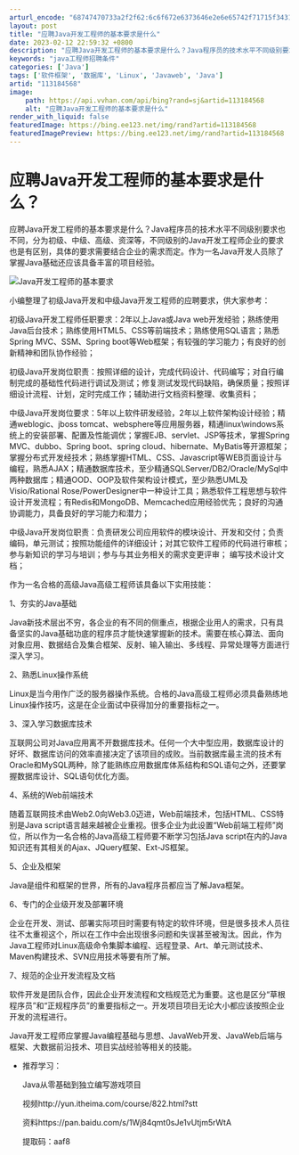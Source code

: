```yaml
---
arturl_encode: "68747470733a2f2f62:6c6f672e6373646e2e6e65742f71715f34313239333635352f:61727469636c652f64657461696c732f313133313834353638"
layout: post
title: "应聘Java开发工程师的基本要求是什么"
date: 2023-02-12 22:59:32 +0800
description: "应聘Java开发工程师的基本要求是什么？Java程序员的技术水平不同级别要求也不同，分为初级、中级、"
keywords: "java工程师招聘条件"
categories: ['Java']
tags: ['软件框架', '数据库', 'Linux', 'Javaweb', 'Java']
artid: "113184568"
image:
    path: https://api.vvhan.com/api/bing?rand=sj&artid=113184568
    alt: "应聘Java开发工程师的基本要求是什么"
render_with_liquid: false
featuredImage: https://bing.ee123.net/img/rand?artid=113184568
featuredImagePreview: https://bing.ee123.net/img/rand?artid=113184568
---
```


# 应聘Java开发工程师的基本要求是什么？

应聘Java开发工程师的基本要求是什么？Java程序员的技术水平不同级别要求也不同，分为初级、中级、高级、资深等，不同级别的Java开发工程师企业的要求也是有区别，具体的要求需要结合企业的需求而定。作为一名Java开发人员除了掌握Java基础还应该具备丰富的项目经验。

![Java开发工程师的基本要求](https://i-blog.csdnimg.cn/blog_migrate/f84ad0faeb52f2326abd83191c280342.jpeg)

小编整理了初级Java开发和中级Java开发工程师的应聘要求，供大家参考：

初级Java开发工程师任职要求：2年以上Java或Java web开发经验；熟练使用Java后台技术；熟练使用HTML5、CSS等前端技术；熟练使用SQL语言；熟悉Spring MVC、SSM、Spring boot等Web框架；有较强的学习能力；有良好的创新精神和团队协作经验；

初级Java开发岗位职责：按照详细的设计，完成代码设计、代码编写；对自行编制完成的基础性代码进行调试及测试；修复测试发现代码缺陷，确保质量；按照详细设计流程、计划，定时完成工作；辅助进行文档资料整理、收集资料；

中级Java开发岗位要求：5年以上软件研发经验，2年以上软件架构设计经验；精通weblogic、jboss tomcat、websphere等应用服务器，精通linux\windows系统上的安装部署、配置及性能调优；掌握EJB、servlet、JSP等技术，掌握Spring MVC、dubbo、Spring boot、spring cloud、hibernate、MyBatis等开源框架；掌握分布式开发经技术；熟练掌握HTML、CSS、Javascript等WEB页面设计与编程，熟悉AJAX；精通数据库技术，至少精通SQLServer/DB2/Oracle/MySql中两种数据库；精通OOD、OOP及软件架构设计模式，至少熟悉UML及Visio/Rational Rose/PowerDesigner中一种设计工具；熟悉软件工程思想与软件设计开发流程；有Redis和MongoDB、Memcached应用经验优先；良好的沟通协调能力，具备良好的学习能力和潜力；

中级Java开发岗位职责：负责研发公司应用软件的模块设计、开发和交付；负责编码，单元测试；按照功能组件的详细设计；对其它软件工程师的代码进行审核；参与新知识的学习与培训；参与与其业务相关的需求变更评审； 编写技术设计文档；

作为一名合格的高级Java高级工程师该具备以下实用技能：

1、夯实的Java基础
  
Java新技术层出不穷，各企业的有不同的侧重点，根据企业用人的需求，只有具备坚实的Java基础功底的程序员才能快速掌握新的技术。需要在核心算法、面向对象应用、数据结合及集合框架、反射、输入输出、多线程、异常处理等方面进行深入学习。

2、熟悉Linux操作系统
  
Linux是当今用作广泛的服务器操作系统。合格的Java高级工程师必须具备熟练地Linux操作技巧，这是在企业面试中获得加分的重要指标之一。

3、深入学习数据库技术
  
互联网公司对Java应用离不开数据库技术。任何一个大中型应用，数据库设计的好坏、数据库访问的效率直接决定了该项目的成败。当前数据库最主流的技术有Oracle和MySQL两种，除了能熟练应用数据库体系结构和SQL语句之外，还要掌握数据库设计、SQL语句优化方面。

4、系统的Web前端技术
  
随着互联网技术由Web2.0向Web3.0迈进，Web前端技术，包括HTML、CSS特别是Java script语言越来越被企业重视。很多企业为此设置“Web前端工程师”岗位，所以作为一名合格的Java高级工程师要不断学习包括Java script在内的Java知识还有其相关的Ajax、JQuery框架、Ext-JS框架。

5、企业及框架
  
Java是组件和框架的世界，所有的Java程序员都应当了解Java框架。

6、专门的企业级开发及部署环境

企业在开发、测试、部署实际项目时需要有特定的软件环境，但是很多技术人员往往不太重视这个，所以在工作中会出现很多问题和失误甚至被淘汰。因此，作为Java工程师对Linux高级命令集脚本编程、远程登录、Art、单元测试技术、Maven构建技术、SVN应用技术等要有所了解。

7、规范的企业开发流程及文档

软件开发是团队合作，因此企业开发流程和文档规范尤为重要。这也是区分“草根程序员”和“正规程序员”的重要指标之一。开发项目项目无论大小都应该按照企业开发的流程进行。

Java开发工程师应掌握Java编程基础与思想、JavaWeb开发、JavaWeb后端与框架、大数据前沿技术、项目实战经验等相关的技能。

* 推荐学习：

  Java从零基础到独立编写游戏项目
    
  视频http://yun.itheima.com/course/822.html?stt
    
  资料https://pan.baidu.com/s/1Wj84qmt0sJe1vUtjm5rWtA
    
  提取码：aaf8